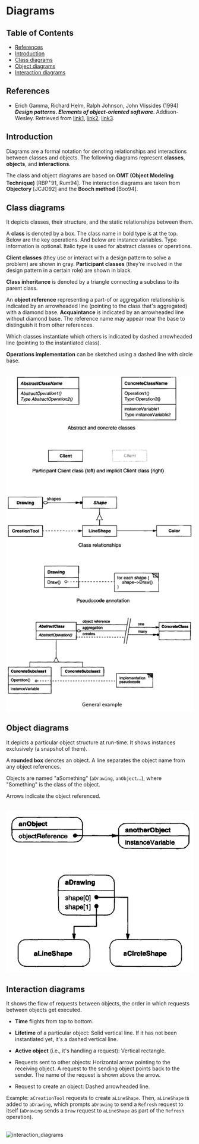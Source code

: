 # Diagrams

## Table of Contents
+ [References](#references)
+ [Introduction](#introduction)
+ [Class diagrams](#class-diagrams)
+ [Object diagrams](#object-diagrams)
+ [Interaction diagrams](#interaction-diagrams)


## References
- Erich Gamma, Richard Helm, Ralph Johnson, John Vlissides (1994) _**Design patterns. Elements of object-oriented software**_. Addison-Wesley. Retrieved from [link1](http://www.uml.org.cn/c++/pdf/designpatterns.pdf), [link2](http://www.grch.com.ar/docs/unlu.poo/Gamma-DesignPatternsIntro.pdf), [link3](https://github.com/TushaarGVS/Design-Patterns-Mentorship/blob/master/Erich%20Gamma%2C%20Richard%20Helm%2C%20Ralph%20Johnson%2C%20John%20M.%20Vlissides-Design%20Patterns_%20Elements%20of%20Reusable%20Object-Oriented%20Software%20%20-Addison-Wesley%20Professional%20(1994).pdf).


## Introduction

Diagrams are a formal notation for denoting relationships and interactions between classes and objects. The following diagrams represent **classes**, **objects**, and **interactions**. 

The class and object diagrams are based on **OMT (Object Modeling Technique)** [RBP<sup>+</sup>91, Rum94]. The interaction diagrams are taken from **Objectory** [JCJO92] and the **Booch method** [Boo94].


## Class diagrams

It depicts classes, their structure, and the static relationships between them.

A **class** is denoted by a box. The class name in bold type is at the top. Below are the key operations. And below are instance variables. Type information is optional. Italic type is used for abstract classes or operations.

**Client classes** (they use or interact with a design pattern to solve a problem) are shown in gray. **Participant classes** (they're involved in the design pattern in a certain role) are shown in black.

**Class inheritance** is denoted by a triangle connecting a subclass to its parent class.

An **object reference** representing a part-of or aggregation relationship is indicated by an arrowheaded line (pointing to the class that's aggregated) with a diamond base. **Acquaintance** is indicated by an arrowheaded line without diamond base. The reference name may appear near the base to distinguish it from other references.

Which classes instantiate which others is indicated by dashed arrowheaded line (pointing to the instantiated class).

**Operations implementation** can be sketched using a dashed line with circle base.

<br>![class_diagrams](https://raw.githubusercontent.com/AnselmoGPP/Learn_Computer_Science/master/topics/software_development/resources/class_diagrams.png)


## Object diagrams

It depicts a particular object structure at run-time. It shows instances exclusively (a snapshot of them).

A **rounded box** denotes an object. A line separates the object name from any object references.

Objects are named "aSomething" (`aDrawing`, `anObject`...), where "Something" is the class of the object.

Arrows indicate the object referenced.

<br>![object_diagrams](https://raw.githubusercontent.com/AnselmoGPP/Learn_Computer_Science/master/topics/software_development/resources/object_diagrams.png)


## Interaction diagrams

It shows the flow of requests between objects, the order in which requests between objects get executed.

- **Time** flights from top to bottom.

- **Lifetime** of a particular object: Solid vertical line. If it has not been instantiated yet, it's a dashed vertical line.

- **Active object** (i.e., it's handling a request): Vertical rectangle.

- Requests sent to other objects: Horizontal arrow pointing to the receiving object. A request to the sending object points back to the sender. The name of the request is shown above the arrow. 

- Request to create an object: Dashed arrowheaded line.
 
Example: `aCreationTool` requests to create `aLineShape`. Then, `aLineShape` is added to `aDrawing`, which prompts `aDrawing` to send a `Refresh` request to itself (`aDrawing` sends a `Draw` request to `aLineShape` as part of the `Refresh` operation). 

<br>![interaction_diagrams](https://raw.githubusercontent.com/AnselmoGPP/Learn_Computer_Science/master/topics/software_development/resources/interaction_diagramss.png)


